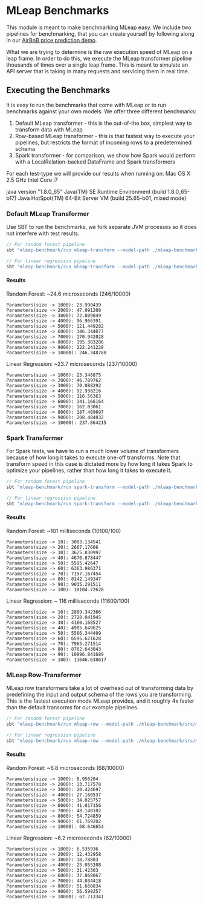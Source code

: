 # MLeap Benchmarks

This module is meant to make benchmarking MLeap easy. We include two
pipelines for benchmarking, that you can create yourself by following
along in our [AirBnB price prediction demo](https://github.com/combust/mleap-demo/tree/master/notebooks).

What we are trying to determine is the raw execution speed of MLeap on a
leap frame. In order to do this, we execute the MLeap transformer
pipeline thousands of times over a single leap frame. This is meant to
simulate an API server that is taking in many requests and servicing
them in real time.

## Executing the Benchmarks

It is easy to run the benchmarks that come with MLeap or to run
benchmarks against your own models. We offer three different benchmarks:

1. Default MLeap transformer - this is the out-of-the box, simplest way
   to transform data with MLeap
2. Row-based MLeap transformer - this is that fastest way to execute
   your pipelines, but restricts the format of incoming rows to a
predetermined schema
3. Spark transformer - for comparison, we show how Spark would perform
   with a LocalRelation-backed DataFrame and Spark transformers

For each test-type we will provide our results when running on:
Mac OS X 2.5 GHz Intel Core i7

java version "1.8.0\_65"
Java(TM) SE Runtime Environment (build 1.8.0\_65-b17)
Java HotSpot(TM) 64-Bit Server VM (build 25.65-b01, mixed mode)

### Default MLeap Transformer

Use SBT to run the benchmarks, we fork separate JVM processes so it
does not interfere with test results.

```scala
// For random forest pipeline
sbt "mleap-benchmark/run mleap-transform --model-path ./mleap-benchmark/src/main/resources/models/airbnb.model.rf.zip --frame-path ./mleap-benchmark/src/main/resources/leap_frame/frame.airbnb.json"

// For linear regression pipeline
sbt "mleap-benchmark/run mleap-transform --model-path ./mleap-benchmark/src/main/resources/models/airbnb.model.lr.zip --frame-path ./mleap-benchmark/src/main/resources/leap_frame/frame.airbnb.json"
```

#### Results

Random Forest: ~24.6 microseconds (246/10000)

```
Parameters(size -> 1000): 23.990439
Parameters(size -> 2000): 47.991208
Parameters(size -> 3000): 72.809849
Parameters(size -> 4000): 96.966391
Parameters(size -> 5000): 121.449282
Parameters(size -> 6000): 146.344077
Parameters(size -> 7000): 170.942028
Parameters(size -> 8000): 195.383286
Parameters(size -> 9000): 222.241228
Parameters(size -> 10000): 246.348788
```

Linear Regression: ~23.7 microseconds (237/10000)

```
Parameters(size -> 1000): 23.348875
Parameters(size -> 2000): 46.789762
Parameters(size -> 3000): 70.088292
Parameters(size -> 4000): 92.938216
Parameters(size -> 5000): 116.56363
Parameters(size -> 6000): 141.166164
Parameters(size -> 7000): 162.03061
Parameters(size -> 8000): 187.489697
Parameters(size -> 9000): 208.484832
Parameters(size -> 10000): 237.864215
```

### Spark Transformer

For Spark tests, we have to run a much lower volume of transformers
because of how long it takes to execute one-off transforms. Note that
transform speed in this case is dictated more by how long it takes Spark
to optimize your pipelines, rather than how long it takes to execute it.

```scala
// For random forest pipeline
sbt "mleap-benchmark/run spark-transform --model-path ./mleap-benchmark/src/main/resources/models/airbnb.model.rf.zip --frame-path ./mleap-benchmark/src/main/resources/leap_frame/frame.airbnb.avro"

// For linear regression pipeline
sbt "mleap-benchmark/run spark-transform --model-path ./mleap-benchmark/src/main/resources/models/airbnb.model.lr.zip --frame-path ./mleap-benchmark/src/main/resources/leap_frame/frame.airbnb.avro"
```

#### Results

Random Forest: ~101 milliseconds (10100/100)

```
Parameters(size -> 10): 3003.134541
Parameters(size -> 20): 2667.17666
Parameters(size -> 30): 3625.830997
Parameters(size -> 40): 4670.878447
Parameters(size -> 50): 5595.42647
Parameters(size -> 60): 6363.986371
Parameters(size -> 70): 7157.167454
Parameters(size -> 80): 8142.149347
Parameters(size -> 90): 9035.291511
Parameters(size -> 100): 10104.72628
```

Linear Regression: ~ 116 milliseconds (11600/100)

```
Parameters(size -> 10): 2889.342366
Parameters(size -> 20): 2728.041945
Parameters(size -> 30): 4160.168527
Parameters(size -> 40): 4985.649625
Parameters(size -> 50): 5566.344499
Parameters(size -> 60): 6595.621628
Parameters(size -> 70): 7965.271514
Parameters(size -> 80): 8762.643043
Parameters(size -> 90): 10896.841689
Parameters(size -> 100): 11646.638617
```

### MLeap Row-Transformer

MLeap row transformers take a lot of overhead out of transforming data
by predefining the input and output schema of the rows you are
transforming. This is the fastest execution mode MLeap provides, and it
roughly 4x faster than the default transorms for our example pipelines.

```scala
// For random forest pipeline
sbt "mleap-benchmark/run mleap-row --model-path ./mleap-benchmark/src/main/resources/models/airbnb.model.rf.zip --frame-path ./mleap-benchmark/src/main/resources/leap_frame/frame.airbnb.json"

// For linear regression pipeline
sbt "mleap-benchmark/run mleap-row --model-path ./mleap-benchmark/src/main/resources/models/airbnb.model.lr.zip --frame-path ./mleap-benchmark/src/main/resources/leap_frame/frame.airbnb.json"
```

#### Results

Random Forest: ~6.8 microseconds (68/10000)

```
Parameters(size -> 1000): 6.956204
Parameters(size -> 2000): 13.717578
Parameters(size -> 3000): 20.424697
Parameters(size -> 4000): 27.160537
Parameters(size -> 5000): 34.025757
Parameters(size -> 6000): 41.017156
Parameters(size -> 7000): 48.140102
Parameters(size -> 8000): 54.724859
Parameters(size -> 9000): 61.769202
Parameters(size -> 10000): 68.646654
```

Linear Regression: ~6.2 microseconds (62/10000)

```
Parameters(size -> 1000): 6.535936
Parameters(size -> 2000): 12.432958
Parameters(size -> 3000): 18.78803
Parameters(size -> 4000): 25.055208
Parameters(size -> 5000): 31.42303
Parameters(size -> 6000): 37.868067
Parameters(size -> 7000): 44.034418
Parameters(size -> 8000): 51.660834
Parameters(size -> 9000): 56.598257
Parameters(size -> 10000): 62.713341
```

